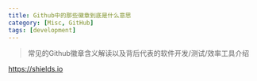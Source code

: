 ```yaml
---
title: Github中的那些徽章到底是什么意思
category: [Misc, GitHub]
tags: [development]
---
```


> 常见的Github徽章含义解读以及背后代表的软件开发/测试/效率工具介绍

<https://shields.io>
